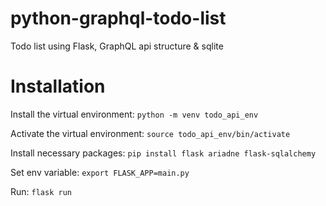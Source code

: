 # python-graphql-todo-list
Todo list using Flask, GraphQL api structure &amp; sqlite

# Installation
Install the virtual environment:
```python -m venv todo_api_env```

Activate the virtual environment:
```source todo_api_env/bin/activate```

Install necessary packages:
```pip install flask ariadne flask-sqlalchemy```

Set env variable:
```export FLASK_APP=main.py```

Run:
```flask run```
